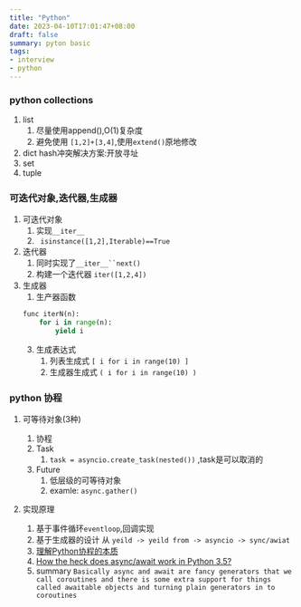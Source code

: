 ```yaml
---
title: "Python"
date: 2023-04-10T17:01:47+08:00
draft: false
summary: pyton basic
tags:
- interview
- python
---
```


### python collections

1. list
   1. 尽量使用append(),O(1)复杂度
   2. 避免使用 `[1,2]+[3,4]`,使用`extend()`原地修改
2. dict
   hash冲突解决方案:开放寻址
3. set
4. tuple

### 可迭代对象,迭代器,生成器
1. 可迭代对象 
   1. 实现`__iter__`
   2. ` isinstance([1,2],Iterable)==True`
2. 迭代器
   1. 同时实现了`__iter__``next()`
   2. 构建一个迭代器 `iter([1,2,4])`
3. 生成器
   1. 生产器函数
    ```python
    func iterN(n):
        for i in range(n):
            yield i

    ```
   3. 生成表达式 
      1. 列表生成式 `[ i for i in range(10) ]`
      1. 生成器生成式 `( i for i in range(10) )`


### python 协程
1. 可等待对象(3种)
   1. 协程
   2. Task
      1. `task = asyncio.create_task(nested())` ,task是可以取消的
   3. Future
      1. 低层级的可等待对象
      2. examle: `async.gather()`

2. 实现原理
   1. 基于事件循环`eventloop`,回调实现
   2. 基于生成器的设计 从 `yeild -> yeild from -> asyncio -> sync/awiat`
   3. [理解Python协程的本质](https://zhuanlan.zhihu.com/p/330549526)
   4. [How the heck does async/await work in Python 3.5?](https://snarky.ca/how-the-heck-does-async-await-work-in-python-3-5/)
   5. summary `Basically async and await are fancy generators that we call coroutines and there is some extra support for things called awaitable objects and turning plain generators in to coroutines`